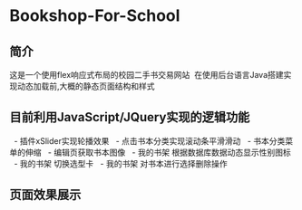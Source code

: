 # Bookshop-For-School

## 简介
  这是一个使用flex响应式布局的校园二手书交易网站
  在使用后台语言Java搭建实现动态加载前,大概的静态页面结构和样式



## 目前利用JavaScript/JQuery实现的逻辑功能
   - 插件xSlider实现轮播效果
   - 点击书本分类实现滚动条平滑滑动
   - 书本分类菜单的伸缩
   - 编辑页获取书本图像
   - 我的书架 根据数据库数据动态显示性别图标
   - 我的书架 切换选型卡
   - 我的书架 对书本进行选择删除操作
   
   
   
## 页面效果展示
